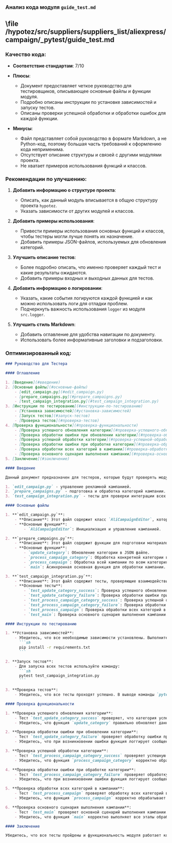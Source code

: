 ### **Анализ кода модуля `guide_test.md`**

## \file /hypotez/src/suppliers/suppliers_list/aliexpress/campaign/_pytest/guide_test.md

### **Качество кода**:

- **Соответствие стандартам**: 7/10
- **Плюсы**:
  - Документ предоставляет четкое руководство для тестировщиков, описывающее основные файлы и функции модуля.
  - Подробно описаны инструкции по установке зависимостей и запуску тестов.
  - Описаны проверки успешной обработки и обработки ошибок для каждой функции.

- **Минусы**:
  - Файл представляет собой руководство в формате Markdown, а не Python-код, поэтому большая часть требований к оформлению кода неприменима.
  - Отсутствует описание структуры и связей с другими модулями проекта.
  - Не хватает примеров использования функций и классов.

### **Рекомендации по улучшению**:

1. **Добавить информацию о структуре проекта**:
   - Описать, как данный модуль вписывается в общую структуру проекта `hypotez`.
   - Указать зависимости от других модулей и классов.

2. **Добавить примеры использования**:
   - Привести примеры использования основных функций и классов, чтобы тестеры могли лучше понять их назначение.
   - Добавить примеры JSON-файлов, используемых для обновления категорий.

3. **Улучшить описание тестов**:
   - Более подробно описать, что именно проверяет каждый тест и какие результаты ожидаются.
   - Добавить примеры входных и выходных данных для тестов.

4. **Добавить информацию о логировании**:
   - Указать, какие события логируются каждой функцией и как можно использовать логи для отладки проблем.
   - Подчеркнуть важность использования `logger` из модуля `src.logger`.

5. **Улучшить стиль Markdown**:
   - Добавить оглавление для удобства навигации по документу.
   - Использовать более информативные заголовки и подзаголовки.

### **Оптимизированный код**:

```markdown
### Руководство для Тестера

#### Оглавление

1. [Введение](#введение)
2. [Основные файлы](#основные-файлы)
    - [edit_campaign.py](#edit_campaign.py)
    - [prepare_campaigns.py](#prepare_campaigns.py)
    - [test_campaign_integration.py](#test_campaign_integration.py)
3. [Инструкции по тестированию](#инструкции-по-тестированию)
    - [Установка зависимостей](#установка-зависимостей)
    - [Запуск тестов](#запуск-тестов)
    - [Проверка тестов](#проверка-тестов)
4. [Проверка функциональности](#проверка-функциональности)
    - [Проверка успешного обновления категории](#проверка-успешного-обновления-категории)
    - [Проверка обработки ошибки при обновлении категории](#проверка-обработки-ошибки-при-обновлении-категории)
    - [Проверка успешной обработки категории](#проверка-успешной-обработки-категории)
    - [Проверка обработки ошибки при обработке категории](#проверка-обработки-ошибки-при-обработке-категории)
    - [Проверка обработки всех категорий в кампании](#проверка-обработки-всех-категорий-в-кампании)
    - [Проверка основного сценария выполнения кампании](#проверка-основного-сценария-выполнения-кампании)
5. [Заключение](#заключение)

#### Введение

Данный документ предназначен для тестеров, которые будут проверять модуль, отвечающий за подготовку материалов для рекламных кампаний на платформе AliExpress. Модуль включает в себя три основных файла:

1. `edit_campaign.py` - управление рекламной кампанией.
2. `prepare_campaigns.py` - подготовка и обработка категорий кампании.
3. `test_campaign_integration.py` - тесты для проверки интеграции всех компонентов модуля.

#### Основные файлы

1. **`edit_campaign.py`**:
    - **Описание**: Этот файл содержит класс `AliCampaignEditor`, который наследует от `AliPromoCampaign`. Основная задача этого класса - управление рекламной кампанией.
    - **Основные функции**:
        - `AliCampaignEditor`: Инициализация и управление кампанией.

2. **`prepare_campaigns.py`**:
    - **Описание**: Этот файл содержит функции для подготовки материалов кампании, включая обновление категорий и обработку кампаний по категориям.
    - **Основные функции**:
        - `update_category`: Обновление категории в JSON файле.
        - `process_campaign_category`: Обработка конкретной категории в рамках кампании.
        - `process_campaign`: Обработка всей кампании по всем категориям.
        - `main`: Асинхронная основная функция для обработки кампании.

3. **`test_campaign_integration.py`**:
    - **Описание**: Этот файл содержит тесты, проверяющие взаимодействие всех компонентов модуля.
    - **Основные тесты**:
        - `test_update_category_success`: Проверка успешного обновления категории.
        - `test_update_category_failure`: Проверка обработки ошибки при обновлении категории.
        - `test_process_campaign_category_success`: Проверка успешной обработки категории.
        - `test_process_campaign_category_failure`: Проверка обработки ошибки при обработке категории.
        - `test_process_campaign`: Проверка обработки всех категорий в кампании.
        - `test_main`: Проверка основного сценария выполнения кампании.

#### Инструкции по тестированию

1. **Установка зависимостей**:
    - Убедитесь, что все необходимые зависимости установлены. Выполните команду:
      ```sh
      pip install -r requirements.txt
      ```

2. **Запуск тестов**:
    - Для запуска всех тестов используйте команду:
      ```sh
      pytest test_campaign_integration.py
      ```

3. **Проверка тестов**:
    - Убедитесь, что все тесты проходят успешно. В выводе команды `pytest` должно быть указано, что все тесты пройдены (`PASSED`).

#### Проверка функциональности

1. **Проверка успешного обновления категории**:
    - Тест `test_update_category_success` проверяет, что категория успешно обновляется в JSON файле.
    - Убедитесь, что функция `update_category` правильно обновляет данные категории и логгирует успешное выполнение.

2. **Проверка обработки ошибки при обновлении категории**:
    - Тест `test_update_category_failure` проверяет обработку ошибки при обновлении категории.
    - Убедитесь, что при возникновении ошибки функция логгирует сообщение об ошибке и возвращает `False`.

3. **Проверка успешной обработки категории**:
    - Тест `test_process_campaign_category_success` проверяет успешную обработку категории в кампании.
    - Убедитесь, что функция `process_campaign_category` корректно обрабатывает категорию и возвращает результат без ошибок.

4. **Проверка обработки ошибки при обработке категории**:
    - Тест `test_process_campaign_category_failure` проверяет обработку ошибки при обработке категории.
    - Убедитесь, что при возникновении ошибки функция логгирует сообщение об ошибке и возвращает `None`.

5. **Проверка обработки всех категорий в кампании**:
    - Тест `test_process_campaign` проверяет обработку всех категорий в кампании.
    - Убедитесь, что функция `process_campaign` корректно обрабатывает все категории и возвращает результаты обработки каждой категории.

6. **Проверка основного сценария выполнения кампании**:
    - Тест `test_main` проверяет основной сценарий выполнения кампании.
    - Убедитесь, что функция `main` корректно выполняет все этапы обработки кампании асинхронно и без ошибок.

#### Заключение

Убедитесь, что все тесты пройдены и функциональность модуля работает корректно. В случае возникновения проблем или ошибок, сообщите разработчикам для исправления.
```